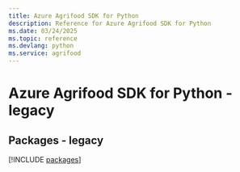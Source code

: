 ```yaml
---
title: Azure Agrifood SDK for Python
description: Reference for Azure Agrifood SDK for Python
ms.date: 03/24/2025
ms.topic: reference
ms.devlang: python
ms.service: agrifood
---
```

# Azure Agrifood SDK for Python - legacy
## Packages - legacy
[!INCLUDE [packages](agrifood-index.md)]